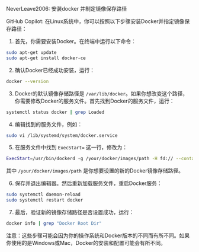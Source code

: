 NeverLeave2006: 安装docker 并制定镜像保存路径

GitHub Copilot: 在Linux系统中，你可以按照以下步骤安装Docker并指定镜像保存路径：

1. 首先，你需要安装Docker。在终端中运行以下命令：

```bash
sudo apt-get update
sudo apt-get install docker-ce
```

2. 确认Docker已经成功安装，运行：

```bash
docker --version
```

3. Docker的默认镜像存储路径是 `/var/lib/docker`。如果你想改变这个路径，你需要修改Docker的服务文件。首先找到Docker的服务文件，运行：

```bash
systemctl status docker | grep Loaded
```

4. 编辑找到的服务文件，例如：

```bash
sudo vi /lib/systemd/system/docker.service
```

5. 在服务文件中找到 `ExecStart=` 这一行，修改为：

```bash
ExecStart=/usr/bin/dockerd -g /your/docker/images/path -H fd:// --containerd=/run/containerd/containerd.sock
```

其中 `/your/docker/images/path` 是你想要设置的新的Docker镜像存储路径。

6. 保存并退出编辑器。然后重新加载服务文件，重启Docker服务：

```bash
sudo systemctl daemon-reload
sudo systemctl restart docker
```

7. 最后，验证新的镜像存储路径是否设置成功，运行：

```bash
docker info | grep "Docker Root Dir"
```

注意：这些步骤可能会因为你的操作系统和Docker版本的不同而有所不同。如果你使用的是Windows或Mac，Docker的安装和配置可能会有所不同。